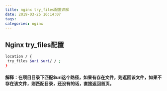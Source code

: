```yaml
---
title: nginx try_files配置详解
date: 2019-03-25 16:14:07
tags:
categories: nginx
---
```

## Nginx try_files配置
``` bash
location / {
 try_files $uri $uri/ / ;
}
```
#### 解释：在项目目录下匹配$uri这个路径，如果有存在文件，则返回该文件，如果不存在该文件，则匹配目录，还没有的话，直接返回首页。
